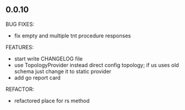 ## 0.0.10

BUG FIXES:
* fix empty and multiple tnt procedure responses

FEATURES:
* start write CHANGELOG file
* use TopologyProvider instead direct config topology; if us uses old schema just change it to static provider
* add go report card

REFACTOR:
* refactored place for rs method